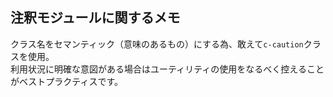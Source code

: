 ## 注釈モジュールに関するメモ
クラス名をセマンティック（意味のあるもの）にする為、敢えて`c-caution`クラスを使用。  
利用状況に明確な意図がある場合はユーティリティの使用をなるべく控えることがベストプラクティスです。
